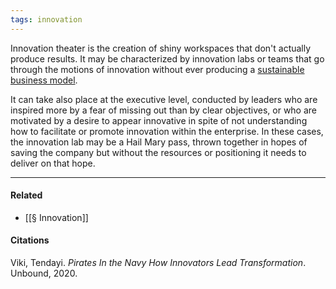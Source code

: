 ```yaml
---
tags: innovation
---
```


Innovation theater is the creation of shiny workspaces that don't actually produce results. It may be characterized by innovation labs or teams that go through the motions of innovation without ever producing a [sustainable business model](https://publish.obsidian.md/mobydiction/notes/Corporate+innovation+means+discovering+sustainable+new+business+models).

It can take also place at the executive level, conducted by leaders who are inspired more by a fear of missing out than by clear objectives, or who are motivated by a desire to appear innovative in spite of not understanding how to facilitate or promote innovation within the enterprise. In these cases, the innovation lab may be a Hail Mary pass, thrown together in hopes of saving the company but without the resources or positioning it needs to deliver on that hope.

---

#### Related
- [[§ Innovation]]

#### Citations

Viki, Tendayi. _Pirates In the Navy How Innovators Lead Transformation_. Unbound, 2020.